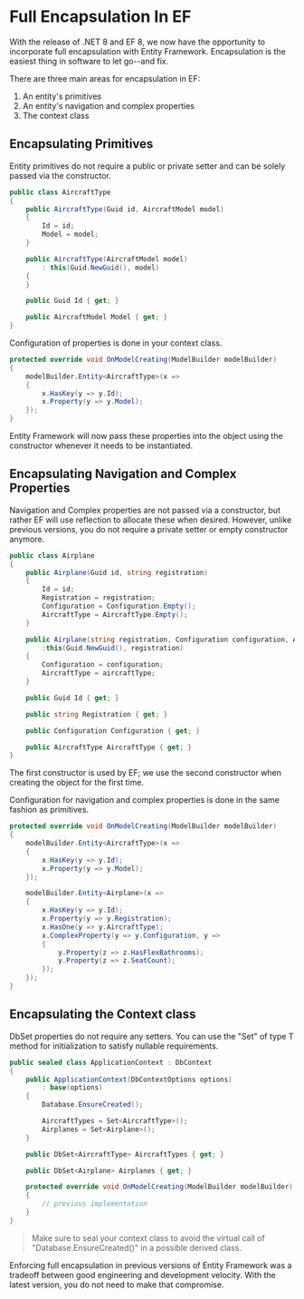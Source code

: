 # Full Encapsulation In EF

With the release of .NET 8 and EF 8, we now have the opportunity to incorporate full encapsulation with Entity Framework. Encapsulation is the easiest thing in software to let go--and fix.

There are three main areas for encapsulation in EF:

1. An entity's primitives
2. An entity's navigation and complex properties
3. The context class

## Encapsulating Primitives

Entity primitives do not require a public or private setter and can be solely passed via the constructor.

```csharp
public class AircraftType
{
    public AircraftType(Guid id, AircraftModel model)
    {
        Id = id;
        Model = model;
    }

    public AircraftType(AircraftModel model)
        : this(Guid.NewGuid(), model)
    {
    }

    public Guid Id { get; }

    public AircraftModel Model { get; }
}
```

Configuration of properties is done in your context class.

```csharp
protected override void OnModelCreating(ModelBuilder modelBuilder)
{
    modelBuilder.Entity<AircraftType>(x =>
    {
        x.HasKey(y => y.Id);
        x.Property(y => y.Model);
    });
}
```

Entity Framework will now pass these properties into the object using the constructor whenever it needs to be instantiated.

## Encapsulating Navigation and Complex Properties

Navigation and Complex properties are not passed via a constructor, but rather EF will use reflection to allocate these when desired. However, unlike previous versions, you do not require a private setter or empty constructor anymore.

```csharp
public class Airplane
{
    public Airplane(Guid id, string registration)
    {
        Id = id;
        Registration = registration;
        Configuration = Configuration.Empty();
        AircraftType = AircraftType.Empty();
    }

    public Airplane(string registration, Configuration configuration, AircraftType aircraftType)
        :this(Guid.NewGuid(), registration)
    {
        Configuration = configuration;
        AircraftType = aircraftType;
    }

    public Guid Id { get; }

    public string Registration { get; }

    public Configuration Configuration { get; }

    public AircraftType AircraftType { get; }
}
```

The first constructor is used by EF; we use the second constructor when creating the object for the first time.

Configuration for navigation and complex properties is done in the same fashion as primitives.

```csharp
protected override void OnModelCreating(ModelBuilder modelBuilder)
{
    modelBuilder.Entity<AircraftType>(x =>
    {
        x.HasKey(y => y.Id);
        x.Property(y => y.Model);
    });

    modelBuilder.Entity<Airplane>(x =>
    {
        x.HasKey(y => y.Id);
        x.Property(y => y.Registration);
        x.HasOne(y => y.AircraftType);
        x.ComplexProperty(y => y.Configuration, y =>
        {
            y.Property(z => z.HasFlexBathrooms);
            y.Property(z => z.SeatCount);
        });
    });
}
```

## Encapsulating the Context class

DbSet properties do not require any setters. You can use the "Set" of type T method for initialization to satisfy nullable requirements.

```csharp
public sealed class ApplicationContext : DbContext
{
    public ApplicationContext(DbContextOptions options)
        : base(options)
    {
        Database.EnsureCreated();

        AircraftTypes = Set<AircraftType>();
        Airplanes = Set<Airplane>();
    }

    public DbSet<AircraftType> AircraftTypes { get; }

    public DbSet<Airplane> Airplanes { get; }

    protected override void OnModelCreating(ModelBuilder modelBuilder)
    {
        // previous implementation
    }
}
```

> Make sure to seal your context class to avoid the virtual call of "Database.EnsureCreated()" in a possible derived class.

Enforcing full encapsulation in previous versions of Entity Framework was a tradeoff between good engineering and development velocity. With the latest version, you do not need to make that compromise.

